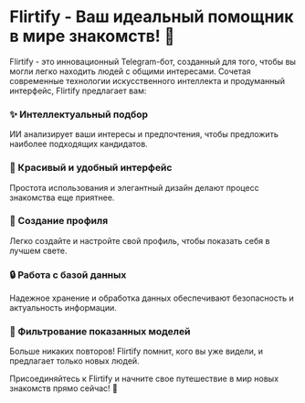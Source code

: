 # Flirtify - Ваш идеальный помощник в мире знакомств! 💞

Flirtify - это инновационный Telegram-бот, созданный для того, чтобы вы могли легко находить людей с общими интересами. Сочетая современные технологии искусственного интеллекта и продуманный интерфейс, Flirtify предлагает вам:

### ✨ Интеллектуальный подбор
ИИ анализирует ваши интересы и предпочтения, чтобы предложить наиболее подходящих кандидатов.

### 🎨 Красивый и удобный интерфейс
Простота использования и элегантный дизайн делают процесс знакомства еще приятнее.

### 📝 Создание профиля
Легко создайте и настройте свой профиль, чтобы показать себя в лучшем свете.

### 🔒 Работа с базой данных
Надежное хранение и обработка данных обеспечивают безопасность и актуальность информации.

### 🔄 Фильтрование показанных моделей
Больше никаких повторов! Flirtify помнит, кого вы уже видели, и предлагает только новых людей.

Присоединяйтесь к Flirtify и начните свое путешествие в мир новых знакомств прямо сейчас! 🚀
